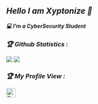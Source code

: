 <h2><b><i>Hello I am Xyptonize 👋</i></b></h2>
<b><i>💻 I'm a CyberSecurity Student</i></b>





<h3><b><i>🏆 Github Statistics :</i></b></h3>
<!-- <a href="https://github.com/xyptonize"><img width=550 src="https://github-profile-trophy.vercel.app/?username=xyptonize&theme=dracula&no-frame=true&title=Followers,Stars,Commit,Repository,Issues"/></a> -->
<a href="https://github.com/xyptonize"><img src="https://github-profile-trophy.vercel.app/?username=xyptonize&theme=darkhub&margin-w=13&margin-h=15&column=7"/></a>

<a href="https://github.com/anuraghazra/github-readme-stats">
  <img src="https://github-readme-stats.vercel.app/api?username=xyptonize&show_icons=true&theme=midnight-purple&line_height=24&hide=stars&bg_color=0d1117" />
</a>

<h3><b><i>🏆 My Profile View :</i></b></h3>
<a href="https://github.com/xyptonize"><img height="25" title="Counter" src="https://komarev.com/ghpvc/?username=xyptonize&color=blueviolet&style=flat-square"></a>
